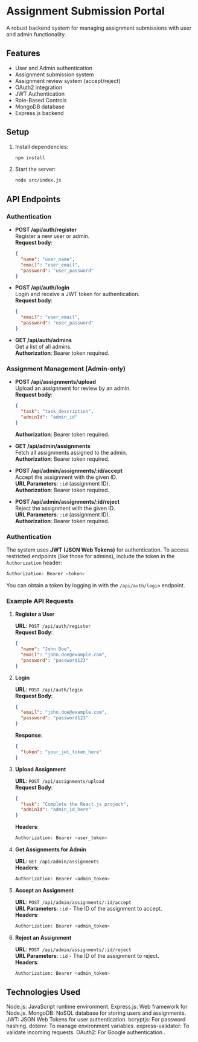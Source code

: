 # Assignment Submission Portal

A robust backend system for managing assignment submissions with user and admin functionality.

## Features

- User and Admin authentication
- Assignment submission system
- Assignment review system (accept/reject)
- OAuth2 integration
- JWT Authentication
- Role-Based Controls
- MongoDB database
- Express.js backend

## Setup

1. Install dependencies:
   ```bash
   npm install
   ```

2. Start the server:
   ```bash
   node src/index.js
   ```

## API Endpoints

### Authentication

- **POST /api/auth/register**  
  Register a new user or admin.  
  **Request body**:
  ```json
  {
    "name": "user_name",
    "email": "user_email",
    "password": "user_password"
  }
  ```

- **POST /api/auth/login**  
  Login and receive a JWT token for authentication.  
  **Request body**:
  ```json
  {
    "email": "user_email",
    "password": "user_password"
  }
  ```

- **GET /api/auth/admins**  
  Get a list of all admins.  
  **Authorization**: Bearer token required.

### Assignment Management (Admin-only)

- **POST /api/assignments/upload**  
  Upload an assignment for review by an admin.  
  **Request body**:
  ```json
  {
    "task": "task_description",
    "adminId": "admin_id"
  }
  ```  
  **Authorization**: Bearer token required.

- **GET /api/admin/assignments**  
  Fetch all assignments assigned to the admin.  
  **Authorization**: Bearer token required.

- **POST /api/admin/assignments/:id/accept**  
  Accept the assignment with the given ID.  
  **URL Parameters**: `:id` (assignment ID).  
  **Authorization**: Bearer token required.

- **POST /api/admin/assignments/:id/reject**  
  Reject the assignment with the given ID.  
  **URL Parameters**: `:id` (assignment ID).  
  **Authorization**: Bearer token required.

### Authentication

The system uses **JWT (JSON Web Tokens)** for authentication. To access restricted endpoints (like those for admins), include the token in the `Authorization` header:
```bash
Authorization: Bearer <token>
```
You can obtain a token by logging in with the `/api/auth/login` endpoint.

### Example API Requests

1. **Register a User**

   **URL**: `POST /api/auth/register`  
   **Request Body**:
   ```json
   {
     "name": "John Doe",
     "email": "john.doe@example.com",
     "password": "password123"
   }
   ```

2. **Login**

   **URL**: `POST /api/auth/login`  
   **Request Body**:
   ```json
   {
     "email": "john.doe@example.com",
     "password": "password123"
   }
   ```

   **Response**:
   ```json
   {
     "token": "your_jwt_token_here"
   }
   ```

3. **Upload Assignment**

   **URL**: `POST /api/assignments/upload`  
   **Request Body**:
   ```json
   {
     "task": "Complete the React.js project",
     "adminId": "admin_id_here"
   }
   ```  
   **Headers**:
   ```bash
   Authorization: Bearer <user_token>
   ```

4. **Get Assignments for Admin**

   **URL**: `GET /api/admin/assignments`  
   **Headers**:
   ```bash
   Authorization: Bearer <admin_token>
   ```

5. **Accept an Assignment**

   **URL**: `POST /api/admin/assignments/:id/accept`  
   **URL Parameters**: `:id` - The ID of the assignment to accept.  
   **Headers**:
   ```bash
   Authorization: Bearer <admin_token>
   ```

6. **Reject an Assignment**

   **URL**: `POST /api/admin/assignments/:id/reject`  
   **URL Parameters**: `:id` - The ID of the assignment to reject.  
   **Headers**:
   ```bash
   Authorization: Bearer <admin_token>
   ```

## Technologies Used
Node.js: JavaScript runtime environment.
Express.js: Web framework for Node.js.
MongoDB: NoSQL database for storing users and assignments.
JWT: JSON Web Tokens for user authentication.
bcryptjs: For password hashing.
dotenv: To manage environment variables.
express-validator: To validate incoming requests.
OAuth2: For Google authentication .
```

